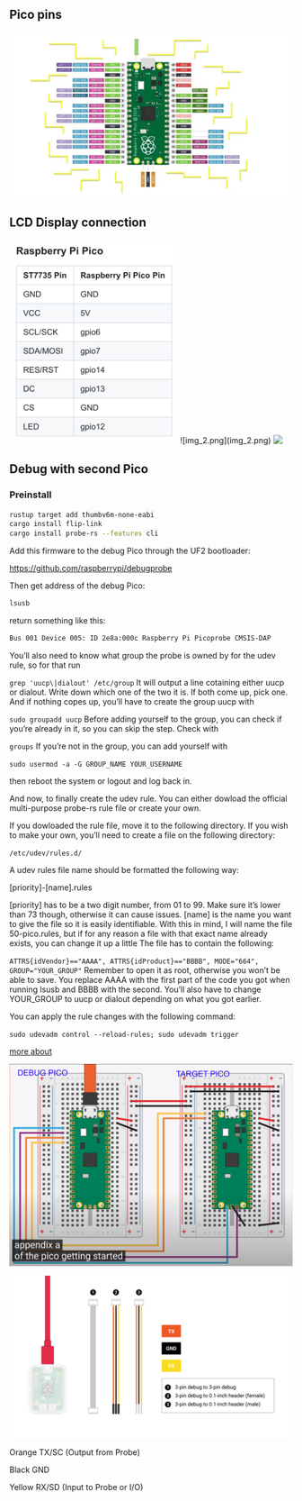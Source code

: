 ## Pico pins
![img_2.png](img_2.png)


## LCD Display connection 

<img src="img.png" width="300"/>
![img_2.png](img_2.png)

<img src="IMG_20240426_144935.jpg" width="350"/>


## Debug with second Pico

### Preinstall

```bash
rustup target add thumbv6m-none-eabi
cargo install flip-link
cargo install probe-rs --features cli
```

Add this firmware to the debug Pico through the UF2 bootloader:

https://github.com/raspberrypi/debugprobe

Then get address of the debug Pico:

```bash
lsusb
```
return something like this:

```bash
Bus 001 Device 005: ID 2e8a:000c Raspberry Pi Picoprobe CMSIS-DAP
```

You’ll also need to know what group the probe is owned by for the udev rule, so for that run

`grep 'uucp\|dialout' /etc/group`
It will output a line cotaining either uucp or dialout. Write down which one of the two it is. If both come up, pick one. And if nothing copes up, you’ll have to create the group uucp with

`sudo groupadd uucp`
Before adding yourself to the group, you can check if you’re already in it, so you can skip the step. Check with

`groups`
If you’re not in the group, you can add yourself with

`sudo usermod -a -G GROUP_NAME YOUR_USERNAME`

then reboot the system or logout and log back in.

And now, to finally create the udev rule. You can either dowload the official multi-purpose probe-rs rule file or create your own.

If you dowloaded the rule file, move it to the following directory. If you wish to make your own, you’ll need to create a file on the following directory:


`/etc/udev/rules.d/`

A udev rules file name should be formatted the following way:

[priority]-[name].rules

[priority] has to be a two digit number, from 01 to 99. Make sure it’s lower than 73 though, otherwise it can cause issues.
[name] is the name you want to give the file so it is easily identifiable.
With this in mind, I will name the file 50-pico.rules, but if for any reason a file with that exact name already exists, you can change it up a little
The file has to contain the following:

`ATTRS{idVendor}=="AAAA", ATTRS{idProduct}=="BBBB", MODE="664", GROUP="YOUR_GROUP"`
Remember to open it as root, otherwise you won’t be able to save. You replace AAAA with the first part of the code you got when running lsusb and BBBB with the second. You’ll also have to change YOUR_GROUP to uucp or dialout depending on what you got earlier.

You can apply the rule changes with the following command:

`sudo udevadm control --reload-rules; sudo udevadm trigger`

[more about](https://slushee.dev/pico-tutorial/getting-started/)

<img src="2024-05-05_16-25.png" width="600"/>



![img_3.png](img_3.png)

Orange
TX/SC (Output from Probe)

Black
GND

Yellow
RX/SD (Input to Probe or I/O) 